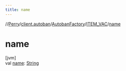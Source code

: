 ```yaml
---
title: name
---
```

//[Perry](../../../../index.html)/[client.autoban](../../index.html)/[AutobanFactory](../index.html)/[ITEM_VAC](index.html)/[name](name.html)



# name



[jvm]\
val [name](name.html): [String](https://kotlinlang.org/api/latest/jvm/stdlib/kotlin/-string/index.html)




